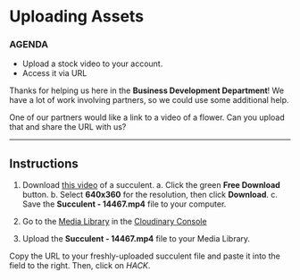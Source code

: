 # Uploading Assets

<div class="aside">
<h3>AGENDA</h3>
<ul>
  <li>Upload a stock video to your account.</li>
  <li>Access it via URL</li>
</ul>
</div>

Thanks for helping us here in the **Business Development Department**! We have a lot of work involving partners, so we could use some additional help.

One of our partners would like a link to a video of a flower. Can you upload that and share the URL with us?

******************

## Instructions

1. Download [this video](https://pixabay.com/videos/succulent-lemon-pig-face-flower-14467/) of a succulent.
  a. Click the green **Free Download** button.
  b. Select **640x360** for the resolution, then click **Download**.
  c. Save the **Succulent - 14467.mp4** file to your computer.

2. Go to the [Media Library](https://cloudinary.com/console/media_library?utm_source=twilio&utm_medium=event&utm_campaign=cloudinary-twilioquest-2021) in the [Cloudinary Console](https://cloudinary.com/console?utm_source=twilio&utm_medium=event&utm_campaign=cloudinary-twilioquest-2021) 

3. Upload the **Succulent - 14467.mp4** file to your Media Library.

Copy the URL to your freshly-uploaded succulent file and paste it into the field to the right. Then, click on _HACK_.



    
    


